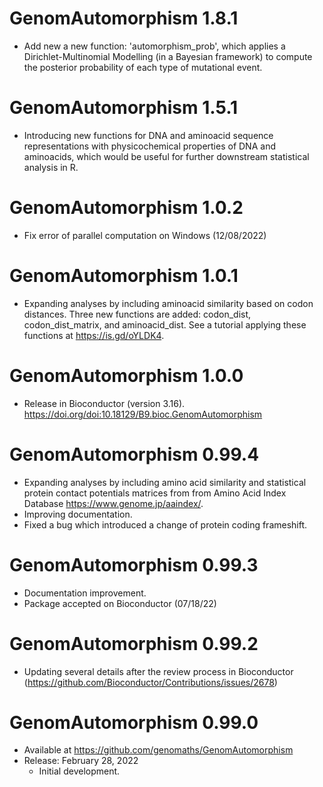 # GenomAutomorphism 1.8.1

* Add new a new function: 'automorphism_prob', which applies a 
  Dirichlet-Multinomial Modelling (in a Bayesian framework) to compute the 
  posterior probability of each type of mutational event.

# GenomAutomorphism 1.5.1

* Introducing new functions for DNA and aminoacid sequence representations
  with physicochemical properties of DNA and aminoacids, which would be 
  useful for further downstream statistical analysis in R.

# GenomAutomorphism 1.0.2

* Fix error of parallel computation on Windows (12/08/2022)

# GenomAutomorphism 1.0.1

* Expanding analyses by including aminoacid similarity based on codon
  distances. Three new functions are added: codon_dist, codon_dist_matrix,
  and aminoacid_dist. See a tutorial applying these functions at 
  https://is.gd/oYLDK4.

# GenomAutomorphism 1.0.0

* Release in Bioconductor (version 3.16). 
  https://doi.org/doi:10.18129/B9.bioc.GenomAutomorphism

# GenomAutomorphism 0.99.4

* Expanding analyses by including amino acid similarity and statistical 
  protein contact potentials matrices from from Amino Acid Index Database 
  https://www.genome.jp/aaindex/.
* Improving documentation.
* Fixed a bug which introduced a change of protein coding frameshift.

# GenomAutomorphism 0.99.3

* Documentation improvement.      
* Package accepted on Bioconductor (07/18/22)

# GenomAutomorphism 0.99.2

* Updating several details after the review process in 
  Bioconductor (https://github.com/Bioconductor/Contributions/issues/2678)

# GenomAutomorphism 0.99.0

* Available at https://github.com/genomaths/GenomAutomorphism
* Release:
    February 28, 2022
    * Initial development.
